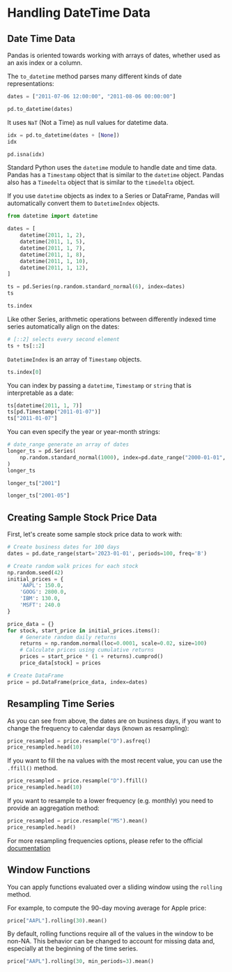 # Handling DateTime Data

## Date Time Data

Pandas is oriented towards working with arrays of dates, whether used as an axis index or a column.

The `to_datetime` method parses many different kinds of date representations:

```python
dates = ["2011-07-06 12:00:00", "2011-08-06 00:00:00"]

pd.to_datetime(dates)
```

It uses `NaT` (Not a Time) as null values for datetime data.

```python
idx = pd.to_datetime(dates + [None])
idx
```

```python
pd.isna(idx)
```

Standard Python uses the `datetime` module to handle date and time data. Pandas has a `Timestamp` object that is similar to the `datetime` object. Pandas also has a `Timedelta` object that is similar to the `timedelta` object.

If you use `datetime` objects as index to a Series or DataFrame, Pandas will automatically convert them to `DatetimeIndex` objects.

```python
from datetime import datetime

dates = [
    datetime(2011, 1, 2),
    datetime(2011, 1, 5),
    datetime(2011, 1, 7),
    datetime(2011, 1, 8),
    datetime(2011, 1, 10),
    datetime(2011, 1, 12),
]

ts = pd.Series(np.random.standard_normal(6), index=dates)
ts
```

```python
ts.index
```

Like other Series, arithmetic operations between differently indexed time series automatically align on the dates:

```python
# [::2] selects every second element
ts + ts[::2]
```

`DatetimeIndex` is an array of `Timestamp` objects.

```python
ts.index[0]
```

You can index by passing a `datetime`, `Timestamp` or `string` that is interpretable as a date:

```python
ts[datetime(2011, 1, 7)]
ts[pd.Timestamp("2011-01-07")]
ts["2011-01-07"]
```

You can even specify the year or year-month strings:

```python
# date_range generate an array of dates
longer_ts = pd.Series(
    np.random.standard_normal(1000), index=pd.date_range("2000-01-01", periods=1000)
)
longer_ts
```

```python
longer_ts["2001"]
```

```python
longer_ts["2001-05"]
```

## Creating Sample Stock Price Data

First, let's create some sample stock price data to work with:

```python
# Create business dates for 100 days
dates = pd.date_range(start='2023-01-01', periods=100, freq='B')

# Create random walk prices for each stock
np.random.seed(42)
initial_prices = {
    'AAPL': 150.0,
    'GOOG': 2800.0,
    'IBM': 130.0,
    'MSFT': 240.0
}

price_data = {}
for stock, start_price in initial_prices.items():
    # Generate random daily returns
    returns = np.random.normal(loc=0.0001, scale=0.02, size=100)
    # Calculate prices using cumulative returns
    prices = start_price * (1 + returns).cumprod()
    price_data[stock] = prices

# Create DataFrame
price = pd.DataFrame(price_data, index=dates)
```

## Resampling Time Series

As you can see from above, the dates are on business days, if you want to change the frequency to calendar days (known as resampling):

```python
price_resampled = price.resample("D").asfreq()
price_resampled.head(10)
```

If you want to fill the na values with the most recent value, you can use the `.ffill()` method.

```python
price_resampled = price.resample("D").ffill()
price_resampled.head(10)
```

If you want to resample to a lower frequency (e.g. monthly) you need to provide an aggregation method:

```python
price_resampled = price.resample("MS").mean()
price_resampled.head()
```

For more resampling frequencies options, please refer to the official [documentation](https://pandas.pydata.org/pandas-docs/stable/user_guide/timeseries.html#offset-aliases)

## Window Functions

You can apply functions evaluated over a sliding window using the `rolling` method.

For example, to compute the 90-day moving average for Apple price:

```python
price["AAPL"].rolling(30).mean()
```

By default, rolling functions require all of the values in the window to be non-NA. This behavior can be changed to account for missing data and, especially at the beginning of the time series.

```python
price["AAPL"].rolling(30, min_periods=3).mean()
```
